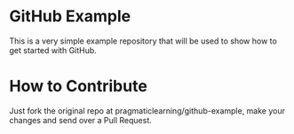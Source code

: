 GitHub Example
==============

This is a very simple example repository that will be used to show how to get started with GitHub. 

How to Contribute
=================

Just fork the original repo at pragmaticlearning/github-example, make your changes and send over a Pull Request.

